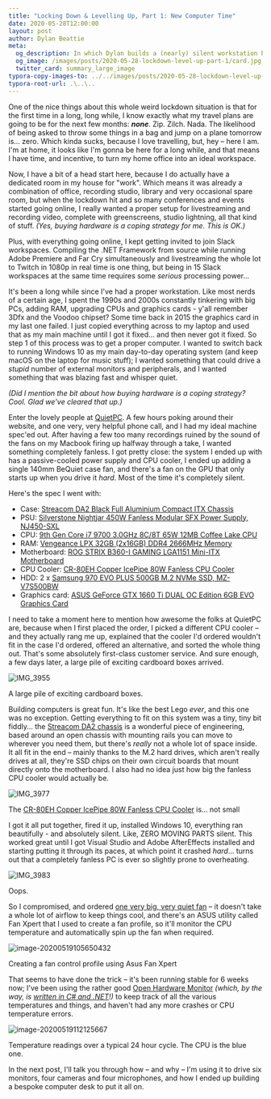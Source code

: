 ```yaml
---
title: "Locking Down & Levelling Up, Part 1: New Computer Time"
date: 2020-05-28T12:00:00
layout: post
author: Dylan Beattie
meta: 
  og_description: In which Dylan builds a (nearly) silent workstation PC for running online presentations and workshops.
  og_image: /images/posts/2020-05-28-lockdown-level-up-part-1/card.jpg
  twitter_card: summary_large_image
typora-copy-images-to: ../../images/posts/2020-05-28-lockdown-level-up-part-1
typora-root-url: .\..\..
---
```

One of the nice things about this whole weird lockdown situation is that for the first time in a long, long while, I know exactly what my travel plans are going to be for the next few months: ***none***. Zip. Zilch. Nada. The likelihood of being asked to throw some things in a bag and jump on a plane tomorrow is... zero. Which kinda sucks, because I love travelling, but, hey – here I am. I'm at home, it looks like I'm gonna be here for a long while, and that means I have time, and incentive, to turn my home office into an ideal workspace.

Now, I have a bit of a head start here, because I do actually have a dedicated room in my house for "work". Which means it was already a combination of  office, recording studio, library and very occasional spare room, but when the lockdown hit and so many conferences and events started going online, I really wanted a proper setup for livestreaming and recording video, complete with greenscreens, studio lightning, all that kind of stuff. *(Yes, buying hardware is a coping strategy for me. This is OK.)*

Plus, with everything going online, I kept getting invited to join Slack workspaces. Compiling the .NET Framework from source while running Adobe Premiere and Far Cry simultaneously and livestreaming the whole lot to Twitch in 1080p in real time is one thing, but being in 15 Slack workspaces at the same time requires some *serious* processing power... 

It's been a long while since I've had a proper workstation. Like most nerds of a certain age, I spent the 1990s and 2000s constantly tinkering with big PCs, adding RAM, upgrading CPUs and graphics cards - y'all remember 3Dfx and the Voodoo chipset? Some time back in 2015 the graphics card in my last one failed. I just copied everything across to my laptop and used that as my main machine until I got it fixed... and then never got it fixed. So step 1 of this process was to get a proper computer. I wanted to switch back to running Windows 10 as my main day-to-day operating system (and keep macOS on the laptop for music stuff); I wanted something that could drive a *stupid* number of external monitors and peripherals, and I wanted something that was blazing fast and whisper quiet.

*(Did I mention the bit about how buying hardware is a coping strategy? Cool. Glad we've cleared that up.)*

Enter the lovely people at [QuietPC](https://www.quietpc.com/). A few hours poking around their website, and one very, very helpful phone call, and I had my ideal machine spec'ed out. After having a few too many recordings ruined by the sound of the fans on my Macbook firing up halfway through a take, I wanted something completely fanless. I got pretty close: the system I ended up with has a passive-cooled power supply and CPU cooler, I ended up adding a single 140mm BeQuiet case fan, and there's a fan on the GPU that only starts up when you drive it *hard*. Most of the time it's completely silent.

Here's the spec I went with:

- Case: [Streacom DA2 Black Full Aluminium Compact ITX Chassis](https://www.quietpc.com/st-da2)  
- PSU: [Silverstone Nightjar 450W Fanless Modular SFX Power Supply, NJ450-SXL](https://www.quietpc.com/sst-nj450-sxl)  
- CPU: [9th Gen Core i7 9700 3.0GHz 8C/8T 65W 12MB Coffee Lake CPU](https://www.quietpc.com/coffeelake-i7?product=5909)
- RAM: [Vengeance LPX 32GB (2x16GB) DDR4 2666MHz Memory](https://www.quietpc.com/corsair-vs-sodimm-2400?product=5502)
- Motherboard: [ROG STRIX B360-I GAMING LGA1151 Mini-ITX Motherboard](https://www.quietpc.com/asus-b360-i)
- CPU Cooler: [CR-80EH Copper IcePipe 80W Fanless CPU Cooler](https://www.quietpc.com/nofan-cr-80eh)
- HDD: 2 x [Samsung 970 EVO PLUS 500GB M.2 NVMe SSD, MZ-V7S500BW](https://www.quietpc.com/samsung-m2-970evo-plus)
- Graphics card: [ASUS GeForce GTX 1660 Ti DUAL OC Edition 6GB EVO Graphics Card](https://www.quietpc.com/asus-dual-gtx1660ti-o6g-evo)

I need to take a moment here to mention how awesome the folks at QuietPC are, because when I first placed the order, I picked a different CPU cooler – and they actually rang me up, explained that the cooler I'd ordered wouldn't fit in the case I'd ordered, offered an alternative, and sorted the whole thing out. That's some absolutely first-class customer service. And sure enough, a few days later, a large pile of exciting cardboard boxes arrived.

![IMG_3955](/images/posts/2020-05-28-lockdown-level-up-part-1/IMG_3955.JPG)

<figcaption>A large pile of exciting cardboard boxes.</figcaption>

Building computers is great fun. It's like the best Lego *ever*, and this one was no exception. Getting everything to fit on this system was a tiny, tiny bit fiddly... the [Streacom DA2 chassis](https://streacom.com/products/da2-chassis/) is a wonderful piece of engineering, based around an open chassis with mounting rails you can move to wherever you need them, but there's *really* not a whole lot of space inside. It all fit in the end – mainly thanks to the M.2 hard drives, which aren't really drives at all, they're SSD chips on their own circuit boards that mount directly onto the motherboard. I also had no idea just how big the fanless CPU cooler would actually be.

![IMG_3977](/images/posts/2020-05-28-lockdown-level-up-part-1/IMG_3977.JPG)

<figcaption>The <a href="https://www.quietpc.com/nofan-cr-80eh">CR-80EH Copper IcePipe 80W Fanless CPU Cooler</a> is... not small</figcaption>

I got it all put together, fired it up, installed Windows 10, everything ran beautifully - and absolutely silent. Like, ZERO MOVING PARTS silent. This worked great until I got Visual Studio and Adobe AfterEffects installed and starting putting it through its paces, at which point it crashed *hard*... turns out that a completely fanless PC is ever so slightly prone to overheating.

![IMG_3983](/images/posts/2020-05-28-lockdown-level-up-part-1/IMG_3983.JPG)

<figcaption>Oops.</figcaption>

So I compromised, and ordered [one very big, very quiet fan](https://www.bequiet.com/en/casefans/448) – it doesn't take a whole lot of airflow to keep things cool, and there's an ASUS utility called Fan Xpert that I used to create a fan profile, so it'll monitor the CPU temperature and automatically spin up the fan when required.

![image-20200519105650432](/images/posts/2020-05-28-lockdown-level-up-part-1/image-20200519105650432.png)

<figcaption>Creating a fan control profile using Asus Fan Xpert</figcaption>

That seems to have done the trick – it's been running stable for 6 weeks now; I've been using the rather good [Open Hardware Monitor](https://openhardwaremonitor.org/) *(which, by the way, is [written in C# and .NET](https://github.com/openhardwaremonitor/openhardwaremonitor)!)* to keep track of all the various temperatures and things, and haven't had any more crashes or CPU temperature errors.

![image-20200519112125667](/images/posts/2020-05-28-lockdown-level-up-part-1/image-20200519112125667.png)

<figcaption>Temperature readings over a typical 24 hour cycle. The CPU is the blue one.</figcaption>

In the next post, I'll talk you through how – and why – I'm using it to drive six monitors, four cameras and four microphones, and how I ended up building a bespoke computer desk to put it all on.
